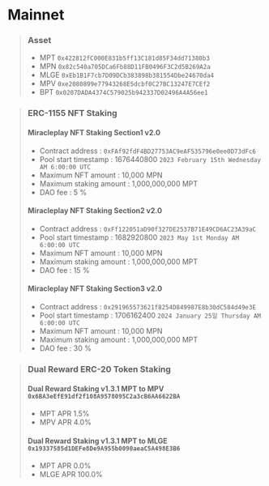# Mainnet
>### Asset
> * MPT `0x422812fC000E831b5ff13C181d85F34dd71380b3`
> * MPN `0x82c540a705DCa6Fb88D11FB0496F3C2d5B269A2a`
> * MLGE `0xEb1B1F7cb7D09DCb383898b381554Dbe24670da4`
> * MPV `0xe2080899e77943268E5dcbf0C27BC13247E7CEf2`
> * BPT `0x0207DADA4374C579025b942337D02496A4A56ee1`

> ### ERC-1155 NFT Staking
> #### Miracleplay NFT Staking Section1 v2.0 
> * Contract address : `0xFAf92fdF4BD27753AC9eAF535796e0ee0D73dFc6`
> * Pool start timestamp : 1676440800 `2023 February 15th Wednesday AM 6:00:00 UTC`
> * Maximum NFT amount : 10,000 MPN
> * Maximum staking amount : 1,000,000,000 MPT
> * DAO fee : 5 %
> #### Miracleplay NFT Staking Section2 v2.0
> * Contract address : `0xFf122051aD90f327DE2537B71E49CD6AC23A39aC`
> * Pool start timestamp : 1682920800 `2023 May 1st Monday AM 6:00:00 UTC`
> * Maximum NFT amount : 10,000 MPN
> * Maximum staking amount : 1,000,000,000 MPT
> * DAO fee : 15 %
> #### Miracleplay NFT Staking Section3 v2.0
> * Contract address : `0x291965573621f8254D849987E8b30dC584d49e3E`
> * Pool start timestamp : 1706162400 `2024 January 25일 Thursday AM 6:00:00 UTC`
> * Maximum NFT amount : 10,000 MPN
> * Maximum staking amount : 1,000,000,000 MPT
> * DAO fee : 30 %

> ### Dual Reward ERC-20 Token Staking
> #### Dual Reward Staking v1.3.1 MPT to MPV `0x6BA3eEfE91df2f108A9578095C2a3cB6AA6622BA`
> * MPT APR 1.5%
> * MPV APR 4.0%
> #### Dual Reward Staking v1.3.1 MPT to MLGE `0x19337585d1DEFe8De9A955b0090aeaC5A498E3B6`
> * MPT APR 0.0%
> * MLGE APR 100.0%